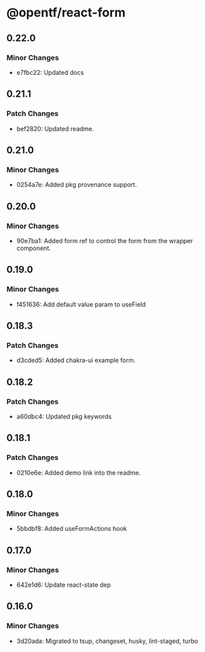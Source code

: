 # @opentf/react-form

## 0.22.0

### Minor Changes

- e7fbc22: Updated docs

## 0.21.1

### Patch Changes

- bef2820: Updated readme.

## 0.21.0

### Minor Changes

- 0254a7e: Added pkg provenance support.

## 0.20.0

### Minor Changes

- 90e7ba1: Added form ref to control the form from the wrapper component.

## 0.19.0

### Minor Changes

- f451636: Add default value param to useField

## 0.18.3

### Patch Changes

- d3cded5: Added chakra-ui example form.

## 0.18.2

### Patch Changes

- a60dbc4: Updated pkg keywords

## 0.18.1

### Patch Changes

- 0210e6e: Added demo link into the readme.

## 0.18.0

### Minor Changes

- 5bbdbf8: Added useFormActions hook

## 0.17.0

### Minor Changes

- 642e1d6: Update react-state dep

## 0.16.0

### Minor Changes

- 3d20ada: Migrated to tsup, changeset, husky, lint-staged, turbo
